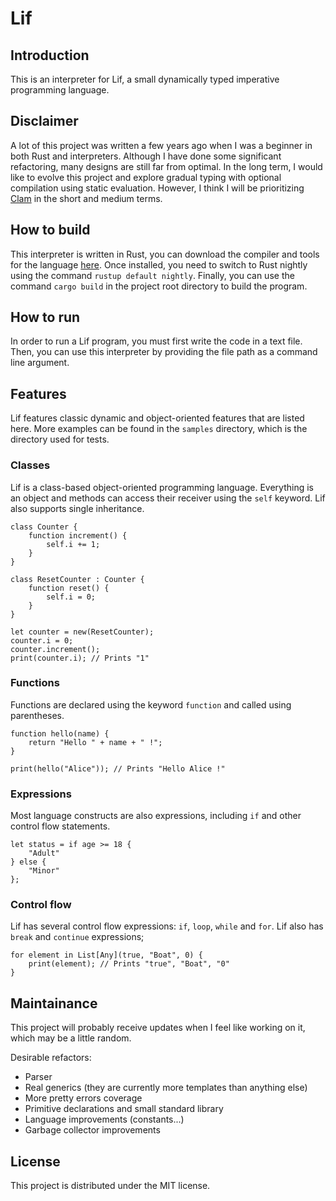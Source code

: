 # Lif

## Introduction

This is an interpreter for Lif, a small dynamically typed imperative programming language.

## Disclaimer

A lot of this project was written a few years ago when I was a beginner in both Rust and interpreters. Although I have done some significant refactoring, many designs are still far from optimal. In the long term, I would like to evolve this project and explore gradual typing with optional compilation using static evaluation. However, I think I will be prioritizing [Clam](https://github.com/MaximeMulder/clam) in the short and medium terms.

## How to build

This interpreter is written in Rust, you can download the compiler and tools for the language [here](https://www.rust-lang.org/).
Once installed, you need to switch to Rust nightly using the command `rustup default nightly`.
Finally, you can use the command `cargo build` in the project root directory to build the program.

## How to run

In order to run a Lif program, you must first write the code in a text file.
Then, you can use this interpreter by providing the file path as a command line argument.

## Features

Lif features classic dynamic and object-oriented features that are listed here. More examples can be found in the `samples` directory, which is the directory used for tests.

### Classes

Lif is a class-based object-oriented programming language. Everything is an object and methods can access their receiver using the `self` keyword. Lif also supports single inheritance.

```
class Counter {
    function increment() {
        self.i += 1;
    }
}

class ResetCounter : Counter {
    function reset() {
        self.i = 0;
    }
}

let counter = new(ResetCounter);
counter.i = 0;
counter.increment();
print(counter.i); // Prints "1"
```

### Functions

Functions are declared using the keyword `function` and called using parentheses.

```
function hello(name) {
    return "Hello " + name + " !";
}

print(hello("Alice")); // Prints "Hello Alice !"
```

### Expressions

Most language constructs are also expressions, including `if` and other control flow statements.

```
let status = if age >= 18 {
    "Adult"
} else {
    "Minor"
};
```

### Control flow

Lif has several control flow expressions: `if`, `loop`, `while` and `for`. Lif also has `break` and `continue` expressions;

```
for element in List[Any](true, "Boat", 0) {
    print(element); // Prints "true", "Boat", "0"
}
```

## Maintainance

This project will probably receive updates when I feel like working on it, which may be a little random.

Desirable refactors:
- Parser
- Real generics (they are currently more templates than anything else)
- More pretty errors coverage
- Primitive declarations and small standard library
- Language improvements (constants...)
- Garbage collector improvements

## License

This project is distributed under the MIT license.
